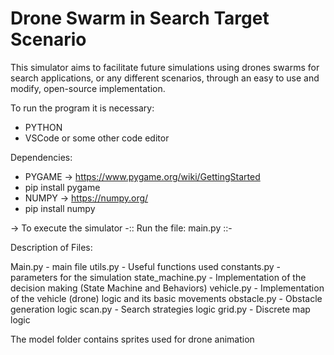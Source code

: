# Drone Swarm in Search Target Scenario


This simulator aims to facilitate future simulations using drones swarms for search applications, or any different scenarios, through an easy to use and modify, open-source implementation. 

To run the program it is necessary:

- PYTHON
- VSCode or some other code editor

Dependencies:

- PYGAME -> https://www.pygame.org/wiki/GettingStarted
- pip install pygame
- NUMPY -> https://numpy.org/
- pip install numpy


-> To execute the simulator -:: Run the file: main.py ::-

Description of Files:

 Main.py - main file
 utils.py - Useful functions used
 constants.py - parameters for the simulation
 state_machine.py - Implementation of the decision making (State Machine and Behaviors)
 vehicle.py - Implementation of the vehicle (drone) logic and its basic movements
 obstacle.py - Obstacle generation logic
 scan.py - Search strategies logic
 grid.py - Discrete map logic

The model folder contains sprites used for drone animation
